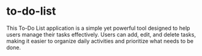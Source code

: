 # to-do-list
This To-Do List application is a simple yet powerful tool designed to help users manage their tasks effectively. Users can add, edit, and delete tasks, making it easier to organize daily activities and prioritize what needs to be done.
